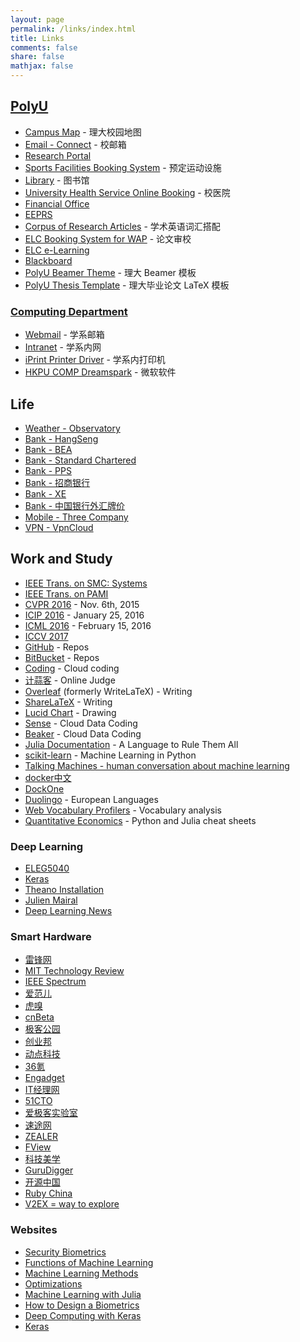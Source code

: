 ```yaml
---
layout: page
permalink: /links/index.html
title: Links
comments: false
share: false
mathjax: false
---
```


[PolyU](http://www.polyu.edu.hk/cpa/polyu/index.php)
----------------------------------------------------

+ [Campus Map](http://www.polyu.edu.hk/fmo/eMap/map.php) - 理大校园地图
+ [Email - Connect](https://login.live.com/login.srf?cbcxt=out&vv=910&wa=wsignin1.0&wtrealm=urn:federation:MicrosoftOnline&wctx=wa%3Dwsignin1.0%26rpsnv%3D2%26ct%3D1340602759%26rver%3D6.1.6206.0%26wp%3DMBI_KEY%26wreply%3Dhttps:%252F%252Fwww.outlook.com%252Fowa%252F%26id%3D260563%26CBCXT%3Dout) - 校邮箱
+ [Research Portal](https://www40.polyu.edu.hk/rostudportal/tologin.do)
+ [Sports Facilities Booking System](https://www40.polyu.edu.hk/saosport/) - 预定运动设施
+ [Library](http://www.lib.polyu.edu.hk/) - 图书馆
+ [University Health Service Online Booking](https://uhsappt.polyu.edu.hk/) - 校医院
+ [Financial Office](http://www.polyu.edu.hk/fo/FO_Web/index.php?page=5&subpage=stud04)
+ [EEPRS](http://www.engl.polyu.edu.hk/eeprs/)
+ [Corpus of Research Articles](http://rcpce.engl.polyu.edu.hk/RACorpus/default.htm) - 学术英语词汇搭配
+ [ELC Booking System for WAP](http://booking.elc.polyu.edu.hk/) - 论文审校
+ [ELC e-Learning](http://elearn.elc.polyu.edu.hk/)
+ [Blackboard](https://learn.polyu.edu.hk/)
+ [PolyU Beamer Theme](https://github.com/quxiaofeng/PolyU_beamer_theme) - 理大 Beamer 模板
+ [PolyU Thesis Template](https://github.com/quxiaofeng/PolyU_thesis_template) - 理大毕业论文 LaTeX 模板

### [Computing Department](http://www.comp.polyu.edu.hk/en/home/index.php)

+ [Webmail](https://webmail.comp.polyu.edu.hk/roundcubemail/) - 学系邮箱
+ [Intranet](https://intranet.comp.polyu.edu.hk/) - 学系内网
+ [iPrint Printer Driver](http://sfps.comp.polyu.edu.hk/ipp) - 学系内打印机
+ [HKPU COMP Dreamspark](https://dreamspark.comp.polyu.edu.hk/auth/auth.cgi?action=signin) - 微软软件

Life
------------------------------

+ [Weather - Observatory](http://www.hko.gov.hk/wxinfo/currwx/fndc.htm)
+ [Bank - HangSeng](https://e-banking.hangseng.com)
+ [Bank - BEA](https://mobile.hkbea-cyberbanking.com/servlet/FRLogon)
+ [Bank - Standard Chartered](https://ibank.standardchartered.com.hk/nfs/login.htm)
+ [Bank - PPS](https://www.ppshk.com/hkt/revamp2/Chinese/LoginPage.html)
+ [Bank - 招商银行](https://www.cmbchina.com/)
+ [Bank - XE](http://www.xe.com/zh-CN/currencyconverter/convert/?Amount=100&From=HKD&To=CNY)
+ [Bank - 中国银行外汇牌价](http://www.boc.cn/sourcedb/whpj/)
+ [Mobile - Three Company](https://www.three.com.hk/appCS2/my3Account.do?lang=chi&appId=appCSCheckBill)
+ [VPN  - VpnCloud](https://www.ttincloud.com/)

Work and Study
--------------------------------------

+ [IEEE Trans. on SMC: Systems](http://mc.manuscriptcentral.com/systems)
+ [IEEE Trans. on PAMI](https://mc.manuscriptcentral.com/tpami-cs)
+ [CVPR 2016](http://www.pamitc.org/cvpr16/dates.php) - Nov. 6th, 2015
+ [ICIP 2016](http://www.ieeeicip2016.org/CallForPapers.asp) - January 25, 2016
+ [ICML 2016](http://icml.cc/2016) - February 15, 2016
+ [ICCV 2017](#)
+ [GitHub](https://github.com/quxiaofeng) - Repos
+ [BitBucket](http://bitbucket.org/quxiaofeng)  - Repos
+ [Coding](https://coding.net/) - Cloud coding
+ [计蒜客](http://nanti.jisuanke.com/) - Online Judge
+ [Overleaf](https://www.overleaf.com/) (formerly WriteLaTeX) - Writing
+ [ShareLaTeX](https://www.sharelatex.com/) - Writing
+ [Lucid Chart](https://www.lucidchart.com/) - Drawing
+ [Sense](https://sense.io/) - Cloud Data Coding
+ [Beaker](http://beakernotebook.com/) - Cloud Data Coding
+ [Julia Documentation](http://docs.julialang.org/en/release-0.3/) - A Language to Rule Them All
+ [scikit-learn](http://scikit-learn.org/stable/index.html) -  Machine Learning in Python
+ [Talking Machines - human conversation about machine learning](http://www.thetalkingmachines.com/)
+ [docker中文](http://www.docker.org.cn/)
+ [DockOne](http://dockerone.com/)
+ [Duolingo](https://www.duolingo.com/) - European Languages
+ [Web Vocabulary Profilers](http://www.lextutor.ca/vp/eng/) - Vocabulary analysis
+ [Quantitative Economics](http://quant-econ.net/) - Python and Julia cheat sheets

### Deep Learning

+ [ELEG5040](https://piazza.com/cuhk.edu.hk/spring2015/eleg5040/home)
+ [Keras](http://keras.io/)
+ [Theano Installation](http://deeplearning.net/software/theano/install.html#install)
+ [Julien Mairal](http://lear.inrialpes.fr/people/mairal/index.php)
+ [Deep Learning News](http://news.startup.ml/)

### Smart Hardware

+ [雷锋网](http://www.leiphone.com)
+ [MIT Technology Review](http://www.technologyreview.com/)
+ [IEEE Spectrum](http://spectrum.ieee.org/)
+ [爱范儿](http://www.ifanr.com/)
+ [虎嗅](http://www.huxiu.com/)
+ [cnBeta](http://www.cnbeta.com)
+ [极客公园](http://www.geekpark.net)
+ [创业邦](http://www.cyzone.cn/)
+ [动点科技](http://cn.technode.com)
+ [36氪](http://36kr.com/)
+ [Engadget](http://www.engadget.com/)
+ [IT经理网](http://www.ctocio.com)
+ [51CTO](http://www.51cto.com/)
+ [爱极客实验室](http://www.igeeklab.com)
+ [速途网](http://www.sootoo.com/)
+ [ZEALER](http://www.zealer.com)
+ [FView](http://fview.cn)
+ [科技美学](http://v.qq.com/vplus/kejimeixue)
+ [GuruDigger](http://gurudigger.com/products)
+ [开源中国](http://www.oschina.net/)
+ [Ruby China](https://ruby-china.org/)
+ [V2EX = way to explore](https://www.v2ex.com/)

### Websites

+ [Security Biometrics](http://www.quxiaofeng.me/securitybiometrics)
+ [Functions of Machine Learning](http://www.quxiaofeng.me/functions.ml)
+ [Machine Learning Methods](http://www.quxiaofeng.me/methods.ml)
+ [Optimizations](http://www.quxiaofeng.me/optimization)
+ [Machine Learning with Julia](http://www.quxiaofeng.me/MachineLearningWithJulia.jl)
+ [How to Design a Biometrics](http://www.quxiaofeng.me/how-to-design-a-biometric-system)
+ [Deep Computing with Keras](http://www.quxiaofeng.me/deepcomputingwithkeras.ml)
+ [Keras](http://www.quxiaofeng.me/keras)
